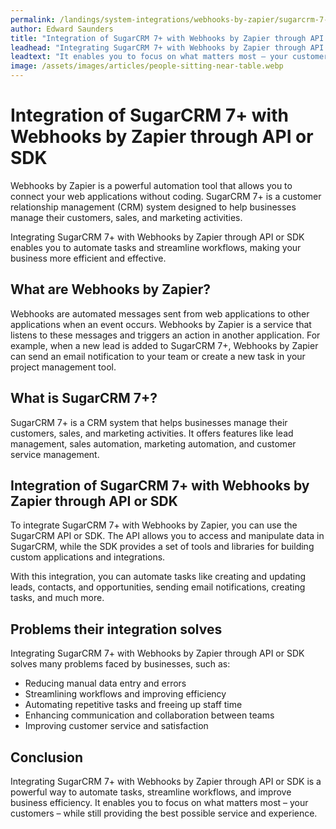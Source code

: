 ```yaml
---
permalink: /landings/system-integrations/webhooks-by-zapier/sugarcrm-7-
author: Edward Saunders
title: "Integration of SugarCRM 7+ with Webhooks by Zapier through API or SDK"
leadhead: "Integrating SugarCRM 7+ with Webhooks by Zapier through API or SDK is a powerful way to automate tasks, streamline workflows, and improve business efficiency"
leadtext: "It enables you to focus on what matters most – your customers – while still providing the best possible service and experience."
image: /assets/images/articles/people-sitting-near-table.webp
---
```

<div class="arttext"><h1>Integration of SugarCRM 7+ with Webhooks by Zapier through API or SDK</h1>
<p>Webhooks by Zapier is a powerful automation tool that allows you to connect your web applications without coding. SugarCRM 7+ is a customer relationship management (CRM) system designed to help businesses manage their customers, sales, and marketing activities.</p>
<p>Integrating SugarCRM 7+ with Webhooks by Zapier through API or SDK enables you to automate tasks and streamline workflows, making your business more efficient and effective.</p>
<h2>What are Webhooks by Zapier?</h2>
<p>Webhooks are automated messages sent from web applications to other applications when an event occurs. Webhooks by Zapier is a service that listens to these messages and triggers an action in another application. For example, when a new lead is added to SugarCRM 7+, Webhooks by Zapier can send an email notification to your team or create a new task in your project management tool.</p>
<h2>What is SugarCRM 7+?</h2>
<p>SugarCRM 7+ is a CRM system that helps businesses manage their customers, sales, and marketing activities. It offers features like lead management, sales automation, marketing automation, and customer service management.</p>
<h2>Integration of SugarCRM 7+ with Webhooks by Zapier through API or SDK</h2>
<p>To integrate SugarCRM 7+ with Webhooks by Zapier, you can use the SugarCRM API or SDK. The API allows you to access and manipulate data in SugarCRM, while the SDK provides a set of tools and libraries for building custom applications and integrations.</p>
<p>With this integration, you can automate tasks like creating and updating leads, contacts, and opportunities, sending email notifications, creating tasks, and much more.</p>
<h2>Problems their integration solves</h2>
<p>Integrating SugarCRM 7+ with Webhooks by Zapier through API or SDK solves many problems faced by businesses, such as:</p>
<ul>
<li>Reducing manual data entry and errors</li>
<li>Streamlining workflows and improving efficiency</li>
<li>Automating repetitive tasks and freeing up staff time</li>
<li>Enhancing communication and collaboration between teams</li>
<li>Improving customer service and satisfaction</li>
</ul>
<h2>Conclusion</h2>
<p>Integrating SugarCRM 7+ with Webhooks by Zapier through API or SDK is a powerful way to automate tasks, streamline workflows, and improve business efficiency. It enables you to focus on what matters most – your customers – while still providing the best possible service and experience.</p>
</div>